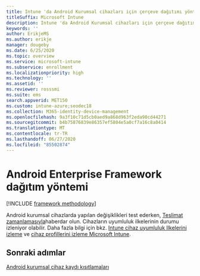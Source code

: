 ```yaml
---
title: Intune 'da Android Kurumsal cihazları için çerçeve dağıtımı yöntemi
titleSuffix: Microsoft Intune
description: Intune 'da Android Kurumsal cihazları için çerçeve dağıtımı metodolojisini öğrenin.
keywords: ''
author: ErikjeMS
ms.author: erikje
manager: dougeby
ms.date: 6/25/2020
ms.topic: overview
ms.service: microsoft-intune
ms.subservice: enrollment
ms.localizationpriority: high
ms.technology: ''
ms.assetid: ''
ms.reviewer: rosssmi
ms.suite: ems
search.appverid: MET150
ms.custom: intune-azure;seodec18
ms.collection: M365-identity-device-management
ms.openlocfilehash: 9a3f10c71d5cb0aed9a868d963f2eda90cd44271
ms.sourcegitcommit: b4b75876839e86357ef5804e5a0cf7a16c8a0414
ms.translationtype: MT
ms.contentlocale: tr-TR
ms.lasthandoff: 06/27/2020
ms.locfileid: "85502874"
---
```

# <a name="android-enterprise-framework-deployment-methodology"></a>Android Enterprise Framework dağıtım yöntemi

[!INCLUDE [framework methodology](../includes/framework-deployment-methodology.md)]

Android kurumsal cihazlarda yapılan değişiklikleri test ederken, [Teslimat zamanlamasıyla](../configuration/device-profile-troubleshoot.md#how-long-does-it-take-for-devices-to-get-a-policy-profile-or-app-after-they-are-assigned)haberdar olun. Cihazların uyumluluk ilkelerinin durumu izleniyor olabilir. Daha fazla bilgi için bkz. [Intune cihaz uyumluluk Ilkelerini izleme](../protect/compliance-policy-monitor.md) ve [cihaz profillerini izleme Microsoft Intune](../configuration/device-profile-monitor.md). 

## <a name="next-steps"></a>Sonraki adımlar

[Android kurumsal cihaz kaydı kısıtlamaları](device-enrollment-restrictions.md)